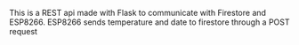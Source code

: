 This is a REST api made with Flask to communicate with Firestore and ESP8266.
ESP8266 sends temperature and date to firestore through a POST request
